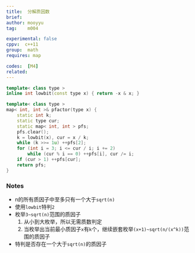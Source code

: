 ```yaml
---
title:  分解质因数
brief:
author: mooyyu
tag:    m004

experimental: false
cppv:  c++11
group:  math
requires: map

codes:  [M4]
related:
---
```


```cpp
template< class type >
inline int lowbit(const type x) { return -x & x; }

template< class type >
map< int, int >& pfactor(type x) {
	static int k;
	static type cur;
	static map< int, int > pfs;
	pfs.clear();
	k = lowbit(x), cur = x / k;
	while (k >>= 1u) ++pfs[2];
	for (int i = 3; i <= cur / i; i += 2)
		while (cur % i == 0) ++pfs[i], cur /= i;
	if (cur > 1) ++pfs[cur];
	return pfs;
}
```

### Notes

- n的所有质因子中至多只有一个大于`sqrt(n)`
- 使用`lowbit`特判`2`
- 枚举`3~sqrt(n)`范围的质因子
  1. 从小到大枚举，所以无需质数判定
	2. 当枚举出当前最小质因子`x`有`k`个，继续嵌套枚举`(x+1)~sqrt(n/(x^k))`范围的质因子
- 特判是否存在一个大于`sqrt(n)`的质因子
